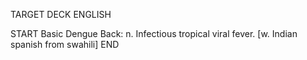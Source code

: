 TARGET DECK
ENGLISH

START
Basic
Dengue
Back: n. Infectious tropical viral fever. [w. Indian spanish from swahili]
END

